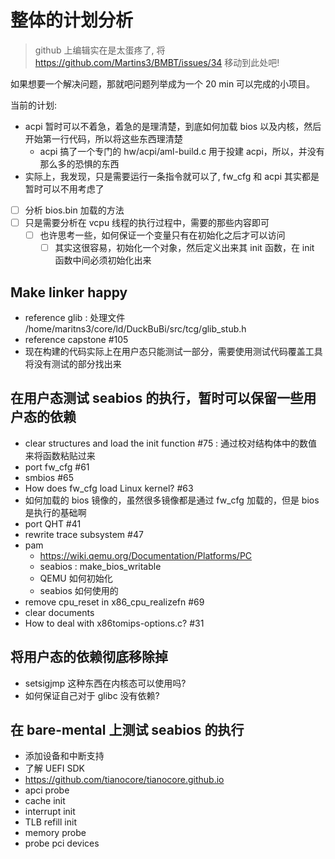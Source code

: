 # 整体的计划分析
> github 上编辑实在是太蛋疼了, 将 https://github.com/Martins3/BMBT/issues/34 移动到此处吧!

如果想要一个解决问题，那就吧问题列举成为一个 20 min 可以完成的小项目。

当前的计划:

- acpi 暂时可以不着急，着急的是理清楚，到底如何加载 bios 以及内核，然后开始第一行代码，所以将这些东西理清楚
    - acpi 搞了一个专门的 hw/acpi/aml-build.c 用于投建 acpi，所以，并没有那么多的恐惧的东西
- 实际上，我发现，只是需要运行一条指令就可以了, fw_cfg 和 acpi 其实都是暂时可以不用考虑了

- [ ] 分析 bios.bin 加载的方法
- [ ] 只是需要分析在 vcpu 线程的执行过程中，需要的那些内容即可
  - [ ] 也许思考一些，如何保证一个变量只有在初始化之后才可以访问
    - [ ] 其实这很容易，初始化一个对象，然后定义出来其 init 函数，在 init 函数中间必须初始化出来

## Make linker happy
- reference glib : 处理文件 /home/maritns3/core/ld/DuckBuBi/src/tcg/glib_stub.h
- reference capstone #105
- 现在构建的代码实际上在用户态只能测试一部分，需要使用测试代码覆盖工具将没有测试的部分找出来

## 在用户态测试 seabios 的执行，暂时可以保留一些用户态的依赖
- clear structures and load the init function #75 : 通过校对结构体中的数值来将函数粘贴过来
- port fw_cfg #61
- smbios #65
- How does fw_cfg load Linux kernel? #63
- 如何加载的 bios 镜像的，虽然很多镜像都是通过 fw_cfg 加载的，但是 bios 是执行的基础啊
- port QHT #41
- rewrite trace subsystem #47
- pam
    - https://wiki.qemu.org/Documentation/Platforms/PC
    - seabios : make_bios_writable
    - QEMU 如何初始化
    - seabios 如何使用的
- remove cpu_reset in x86_cpu_realizefn #69
- clear documents
- How to deal with x86tomips-options.c? #31

## 将用户态的依赖彻底移除掉
- setsigjmp 这种东西在内核态可以使用吗?
- 如何保证自己对于 glibc 没有依赖?

## 在 bare-mental 上测试 seabios 的执行
- 添加设备和中断支持
- 了解 UEFI SDK
- https://github.com/tianocore/tianocore.github.io
- apci probe
- cache init
- interrupt init
- TLB refill init
- memory probe
- probe pci devices
